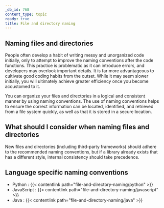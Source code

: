 ```yaml
---
_db_id: 768
content_type: topic
ready: true
title: File and directory naming
---
```


## Naming files and directories

People often develop a habit of writing messy and unorganized code initially, only to attempt to improve the naming conventions after the code functions. This practice is problematic as it can introduce errors, and developers may overlook important details. It is far more advantageous to cultivate good coding habits from the outset. While it may seem slower initially, you will ultimately achieve greater efficiency once you become accustomed to it.

You can organize your files and directories in a logical and consistent manner by using naming conventions. The use of naming conventions helps to ensure the correct information can be located, identified, and retrieved from a file system quickly, as well as that it is stored in a secure location.

## What should I consider when naming files and directories

New files and directories (including third-party frameworks) should adhere to the recommended naming conventions, but if a library already exists that
has a different style, internal consistency should take precedence.

## Language specific naming conventions

- Python : {{< contentlink path="file-and-directory-naming/python" >}}
- JavaScript : {{< contentlink path="file-and-directory-naming/javascript" >}}
- Java : {{< contentlink path="file-and-directory-naming/java" >}}
